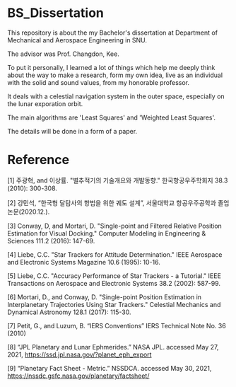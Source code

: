 # BS_Dissertation
This repository is about the my Bachelor's dissertation at Department of Mechanical and Aerospace Engineering in SNU.

The advisor was Prof. Changdon, Kee.

To put it personally, I learned a lot of things which help me deeply think about the way to make a research, form my own idea, live as an individual with the solid and sound values, from my honorable professor.

It deals with a celestial navigation system in the outer space, especially on the lunar exporation orbit.

The main algorithms are 'Least Squares' and 'Weighted Least Squares'.

The details will be done in a form of a paper.

# Reference
[1] 주광혁, and 이상률. "별추적기의 기술개요와 개발동향." 한국항공우주학회지 38.3 (2010): 300-308.

[2] 강민석, “한국형 달탐사의 항법을 위한 궤도 설계”, 서울대학교 항공우주공학과 졸업논문(2020.12.).

[3] Conway, D, and Mortari, D. "Single-point and Filtered Relative Position Estimation for Visual Docking." Computer Modeling in Engineering & Sciences 111.2 (2016): 147-69. 

[4] Liebe, C.C. "Star Trackers for Attitude Determination." IEEE Aerospace and Electronic Systems Magazine 10.6 (1995): 10-16.

[5] Liebe, C.C. "Accuracy Performance of Star Trackers - a Tutorial." IEEE Transactions on Aerospace and Electronic Systems 38.2 (2002): 587-99.

[6] Mortari, D., and Conway, D. "Single-point Position Estimation in Interplanetary Trajectories Using Star Trackers." Celestial Mechanics and Dynamical Astronomy 128.1 (2017): 115-30.

[7] Petit, G., and Luzum, B. “IERS Conventions” IERS Technical Note No. 36 (2010)

[8] “JPL Planetary and Lunar Ephmerides.” NASA JPL. accessed May 27, 2021, https://ssd.jpl.nasa.gov/?planet_eph_export

[9] “Planetary Fact Sheet - Metric.” NSSDCA. accessed May 30, 2021, https://nssdc.gsfc.nasa.gov/planetary/factsheet/
